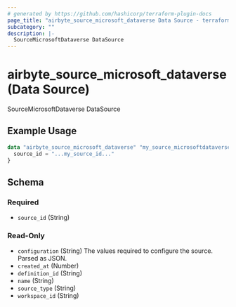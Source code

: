 ```yaml
---
# generated by https://github.com/hashicorp/terraform-plugin-docs
page_title: "airbyte_source_microsoft_dataverse Data Source - terraform-provider-airbyte"
subcategory: ""
description: |-
  SourceMicrosoftDataverse DataSource
---
```


# airbyte_source_microsoft_dataverse (Data Source)

SourceMicrosoftDataverse DataSource

## Example Usage

```terraform
data "airbyte_source_microsoft_dataverse" "my_source_microsoftdataverse" {
  source_id = "...my_source_id..."
}
```

<!-- schema generated by tfplugindocs -->
## Schema

### Required

- `source_id` (String)

### Read-Only

- `configuration` (String) The values required to configure the source. Parsed as JSON.
- `created_at` (Number)
- `definition_id` (String)
- `name` (String)
- `source_type` (String)
- `workspace_id` (String)
